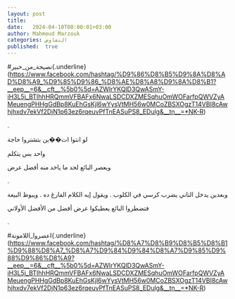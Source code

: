 ```yaml
---
layout: post
title:  
date:   2024-04-10T00:00:01+03:00
author: Mahmoud Marzouk
categories: التفاوض
published:  true
---
```

\#نصيحة_من_خبير{.underline}(https://www.facebook.com/hashtag/%D9%86%D8%B5%D9%8A%D8%AD%D8%A9_%D9%85%D9%86_%D8%AE%D8%A8%D9%8A%D8%B1?__eep__=6&__cft__%5b0%5d=AZWlrYKQlD3QwASmY-iH3L5j_BTIhhHRQmmVFBAFx6NwaLSDCDXZMESqhuOmWOFarfpQWVZyAMeuengPHHgGdBp8KuEhGsKjl6wYysVtMH56w0MCoZBSXOgzT14VBI8cAwhjhxdv7ekVf2DjN1p63ez6rqeuvPfTnEASuPS8_EDulg&__tn__=*NK-R)

.

لو انتوا ات��ين بتشتروا حاجة

واحد بس يتكلم

ويعصر البائع لحد ما ياخد منه أفضل عرض

.

وبعدين يدخل التاني يضرب كرسي في الكلوب . ويقول إيه الكلام الفارغ ده .
ويبوظ البيعة

فتضطروا البائع يعطيكوا عرض أفضل من الأفضل الأولاني

.

\#اعصروا_اللامونة{.underline}(https://www.facebook.com/hashtag/%D8%A7%D8%B9%D8%B5%D8%B1%D9%88%D8%A7_%D8%A7%D9%84%D9%84%D8%A7%D9%85%D9%88%D9%86%D8%A9?__eep__=6&__cft__%5b0%5d=AZWlrYKQlD3QwASmY-iH3L5j_BTIhhHRQmmVFBAFx6NwaLSDCDXZMESqhuOmWOFarfpQWVZyAMeuengPHHgGdBp8KuEhGsKjl6wYysVtMH56w0MCoZBSXOgzT14VBI8cAwhjhxdv7ekVf2DjN1p63ez6rqeuvPfTnEASuPS8_EDulg&__tn__=*NK-R)
